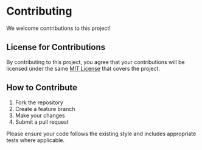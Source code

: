 # Contributing

We welcome contributions to this project!

## License for Contributions

By contributing to this project, you agree that your contributions will be
licensed under the same [MIT License](LICENSE.md) that covers the project.

## How to Contribute

1. Fork the repository
2. Create a feature branch
3. Make your changes
4. Submit a pull request

Please ensure your code follows the existing style and includes appropriate
tests where applicable.
